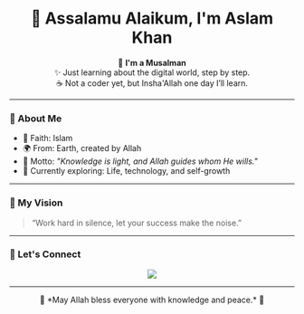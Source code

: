 <h1 align="center">👋 Assalamu Alaikum, I'm Aslam Khan</h1>

<p align="center">
  🌙 <b>I'm a Musalman</b><br>
  ✨ Just learning about the digital world, step by step.<br>
  ☕ Not a coder yet, but Insha'Allah one day I’ll learn.
</p>

---

### 🌼 About Me

- 🕌 Faith: Islam  
- 🌍 From: Earth, created by Allah  
- 💭 Motto: *"Knowledge is light, and Allah guides whom He wills."*  
- 🌱 Currently exploring: Life, technology, and self-growth  

---

### 💫 My Vision

> “Work hard in silence, let your success make the noise.”

---

### 🤝 Let's Connect

<p align="center">
  <a href="https://github.com/Aslam-Khan" target="_blank">
    <img src="https://img.shields.io/badge/GitHub-Profile-black?style=for-the-badge&logo=github" />
  </a>
</p>

---

<p align="center">
  📖 *May Allah bless everyone with knowledge and peace.* 🌙  
</p>
